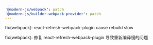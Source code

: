 ```yaml
---
'@modern-js/webpack': patch
'@modern-js/builder-webpack-provider': patch
---
```


fix(webpack): react-refresh-webpack-plugin cause rebuild slow

fix(webpack): 修复 react-refresh-webpack-plugin 导致重新编译慢的问题
